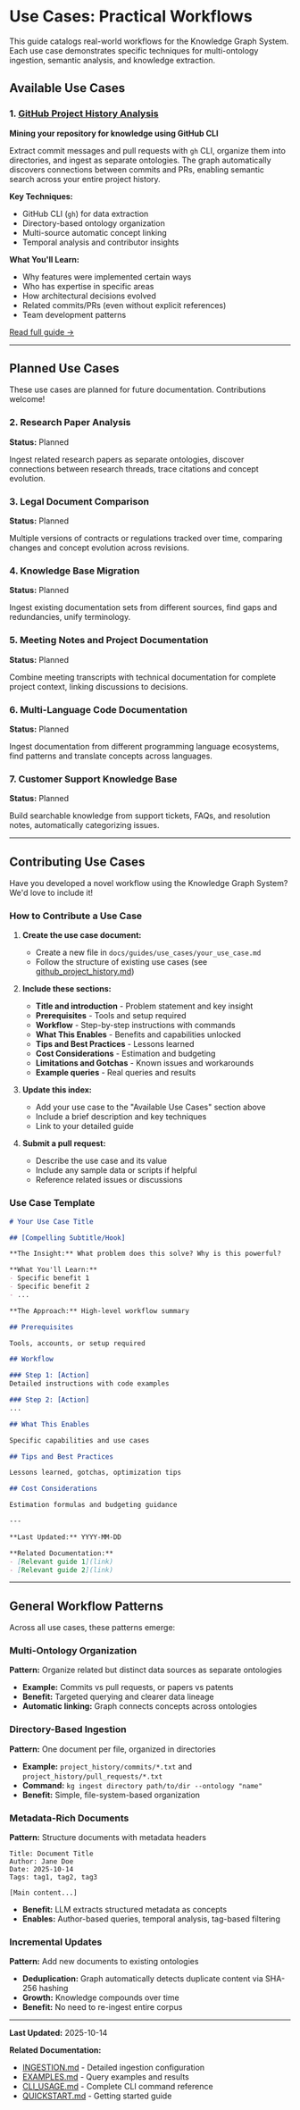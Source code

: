 # Use Cases: Practical Workflows

This guide catalogs real-world workflows for the Knowledge Graph System. Each use case demonstrates specific techniques for multi-ontology ingestion, semantic analysis, and knowledge extraction.

## Available Use Cases

### 1. [GitHub Project History Analysis](use_cases/github_project_history.md)

**Mining your repository for knowledge using GitHub CLI**

Extract commit messages and pull requests with `gh` CLI, organize them into directories, and ingest as separate ontologies. The graph automatically discovers connections between commits and PRs, enabling semantic search across your entire project history.

**Key Techniques:**
- GitHub CLI (`gh`) for data extraction
- Directory-based ontology organization
- Multi-source automatic concept linking
- Temporal analysis and contributor insights

**What You'll Learn:**
- Why features were implemented certain ways
- Who has expertise in specific areas
- How architectural decisions evolved
- Related commits/PRs (even without explicit references)
- Team development patterns

[Read full guide →](use_cases/github_project_history.md)

---

## Planned Use Cases

These use cases are planned for future documentation. Contributions welcome!

### 2. Research Paper Analysis
**Status:** Planned

Ingest related research papers as separate ontologies, discover connections between research threads, trace citations and concept evolution.

### 3. Legal Document Comparison
**Status:** Planned

Multiple versions of contracts or regulations tracked over time, comparing changes and concept evolution across revisions.

### 4. Knowledge Base Migration
**Status:** Planned

Ingest existing documentation sets from different sources, find gaps and redundancies, unify terminology.

### 5. Meeting Notes and Project Documentation
**Status:** Planned

Combine meeting transcripts with technical documentation for complete project context, linking discussions to decisions.

### 6. Multi-Language Code Documentation
**Status:** Planned

Ingest documentation from different programming language ecosystems, find patterns and translate concepts across languages.

### 7. Customer Support Knowledge Base
**Status:** Planned

Build searchable knowledge from support tickets, FAQs, and resolution notes, automatically categorizing issues.

---

## Contributing Use Cases

Have you developed a novel workflow using the Knowledge Graph System? We'd love to include it!

### How to Contribute a Use Case

1. **Create the use case document:**
   - Create a new file in `docs/guides/use_cases/your_use_case.md`
   - Follow the structure of existing use cases (see [github_project_history.md](use_cases/github_project_history.md))

2. **Include these sections:**
   - **Title and introduction** - Problem statement and key insight
   - **Prerequisites** - Tools and setup required
   - **Workflow** - Step-by-step instructions with commands
   - **What This Enables** - Benefits and capabilities unlocked
   - **Tips and Best Practices** - Lessons learned
   - **Cost Considerations** - Estimation and budgeting
   - **Limitations and Gotchas** - Known issues and workarounds
   - **Example queries** - Real queries and results

3. **Update this index:**
   - Add your use case to the "Available Use Cases" section above
   - Include a brief description and key techniques
   - Link to your detailed guide

4. **Submit a pull request:**
   - Describe the use case and its value
   - Include any sample data or scripts if helpful
   - Reference related issues or discussions

### Use Case Template

```markdown
# Your Use Case Title

## [Compelling Subtitle/Hook]

**The Insight:** What problem does this solve? Why is this powerful?

**What You'll Learn:**
- Specific benefit 1
- Specific benefit 2
- ...

**The Approach:** High-level workflow summary

## Prerequisites

Tools, accounts, or setup required

## Workflow

### Step 1: [Action]
Detailed instructions with code examples

### Step 2: [Action]
...

## What This Enables

Specific capabilities and use cases

## Tips and Best Practices

Lessons learned, gotchas, optimization tips

## Cost Considerations

Estimation formulas and budgeting guidance

---

**Last Updated:** YYYY-MM-DD

**Related Documentation:**
- [Relevant guide 1](link)
- [Relevant guide 2](link)
```

---

## General Workflow Patterns

Across all use cases, these patterns emerge:

### Multi-Ontology Organization

**Pattern:** Organize related but distinct data sources as separate ontologies
- **Example:** Commits vs pull requests, or papers vs patents
- **Benefit:** Targeted querying and clearer data lineage
- **Automatic linking:** Graph connects concepts across ontologies

### Directory-Based Ingestion

**Pattern:** One document per file, organized in directories
- **Example:** `project_history/commits/*.txt` and `project_history/pull_requests/*.txt`
- **Command:** `kg ingest directory path/to/dir --ontology "name"`
- **Benefit:** Simple, file-system-based organization

### Metadata-Rich Documents

**Pattern:** Structure documents with metadata headers
```
Title: Document Title
Author: Jane Doe
Date: 2025-10-14
Tags: tag1, tag2, tag3

[Main content...]
```
- **Benefit:** LLM extracts structured metadata as concepts
- **Enables:** Author-based queries, temporal analysis, tag-based filtering

### Incremental Updates

**Pattern:** Add new documents to existing ontologies
- **Deduplication:** Graph automatically detects duplicate content via SHA-256 hashing
- **Growth:** Knowledge compounds over time
- **Benefit:** No need to re-ingest entire corpus

---

**Last Updated:** 2025-10-14

**Related Documentation:**
- [INGESTION.md](INGESTION.md) - Detailed ingestion configuration
- [EXAMPLES.md](EXAMPLES.md) - Query examples and results
- [CLI_USAGE.md](CLI_USAGE.md) - Complete CLI command reference
- [QUICKSTART.md](QUICKSTART.md) - Getting started guide
